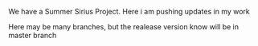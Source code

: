 We have a Summer Sirius Project. Here i am pushing updates in my work

Here may be many branches, but the realease version know will be in master branch
